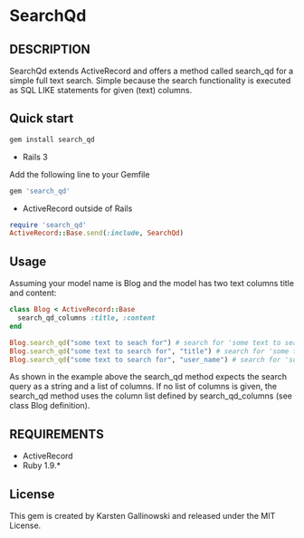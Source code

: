 # SearchQd

## DESCRIPTION

SearchQd extends ActiveRecord and offers a method called search\_qd
for a simple full text search. Simple because the search functionality is
executed as SQL LIKE statements for given (text) columns.

## Quick start


```ruby
gem install search_qd
```

* Rails 3

Add the following line to your Gemfile 

```ruby
gem 'search_qd'
```

* ActiveRecord outside of Rails

```ruby
require 'search_qd'
ActiveRecord::Base.send(:include, SearchQd)
```

## Usage

Assuming your model name is Blog and the model has two text columns title and content:

```ruby
class Blog < ActiveRecord::Base
  search_qd_columns :title, :content
end

Blog.search_qd("some text to seach for") # search for 'some text to search for' in title and content column
Blog.search_qd("some text to search for", "title") # search for 'some text to search for' in title column
Blog.search_qd("some text to search for", "user_name") # search for 'some text to search for' in user_name column
```

As shown in the example above the search\_qd method expects the search query as a string and a list of columns. If no list 
of columns is given, the search\_qd method uses the column list defined by search\_qd\_columns (see class Blog definition).

## REQUIREMENTS

* ActiveRecord
* Ruby 1.9.\*

## License

This gem is created by Karsten Gallinowski and released under the MIT License.
